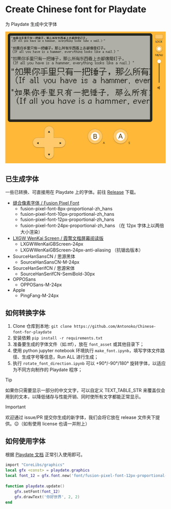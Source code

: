 # Create Chinese font for Playdate

为 Playdate 生成中文字体

![screenshot](https://github.com/Antonoko/Chinese-font-for-playdate/blob/main/__asset__/screenshot.jpg)


## 已生成字体
一些已转换、可直接用在 Playdate 上的字体。前往 [Release](https://github.com/Antonoko/Chinese-font-for-playdate/blob/main/release) 下载。
- [缝合像素字体 / Fusion Pixel Font](https://github.com/TakWolf/fusion-pixel-font/releases) 
    - fusion-pixel-font-8px-proportional-zh_hans
    - fusion-pixel-font-10px-proportional-zh_hans
    - fusion-pixel-font-12px-proportional-zh_hans
    - fusion-pixel-font-24px-proportional-zh_hans （在 12px 字体上以两倍大小渲染）
- [LXGW WenKai Screen / 霞鹜文楷屏幕阅读版](https://github.com/lxgw/LxgwWenKai-Screen?tab=readme-ov-file)
    - LXGWWenKaiGBScreen-24px
    - LXGWWenKaiGBScreen-24px-anti-aliasing （抗锯齿版本）
- SourceHanSansCN / 思源黑体
    - SourceHanSansCN-M-24px
- SourceHanSerifCN / 思源宋体
    - SourceHanSerifCN-SemiBold-30px
- OPPOSans
    - OPPOSans-M-24px
- Apple
    - PingFang-M-24px


## 如何转换字体
1. Clone 仓库到本地: `git clone https://github.com/Antonoko/Chinese-font-for-playdate`
2. 安装依赖 `pip install -r requirements.txt`
3. 准备要生成的字体文件（如.ttf），放在 `font_asset` 或其他目录下；
4. 使用 python jupyter notebook 环境执行 `make_font.ipynb`，填写字体文件路径、生成字号等信息，Run ALL 进行生成；
5. 执行 `rotate_font_direction.ipynb` 可以 +90°/-90°/180° 旋转字体，以适应为不同方向制作的 Playdate 程序；

> [!TIP]
>
> 如果你只需要显示一部分的中文文字，可以自定义 TEXT_TABLE_STR 来覆盖仅会用到的文本，以降低储存与性能开销、同时使所有文字都能正常显示。

> [!IMPORTANT]
>
> 欢迎通过 issue/PR 提交你生成的新字体，我们会将它放在 release 文件夹下提供。😉（如有使用 license 也请一并附上）

## 如何使用字体
根据 [Playdate 文档](https://sdk.play.date/2.4.1/Inside%20Playdate.html#_text) 正常引入使用即可。

```lua
import "CoreLibs/graphics"
local gfx <const> = playdate.graphics
local font_12 = gfx.font.new('font/fusion-pixel-font-12px-proportional-zh_hans')

function playdate.update()
    gfx.setFont(font_12)
    gfx.drawText('你好世界', 2, 2)
end
```
